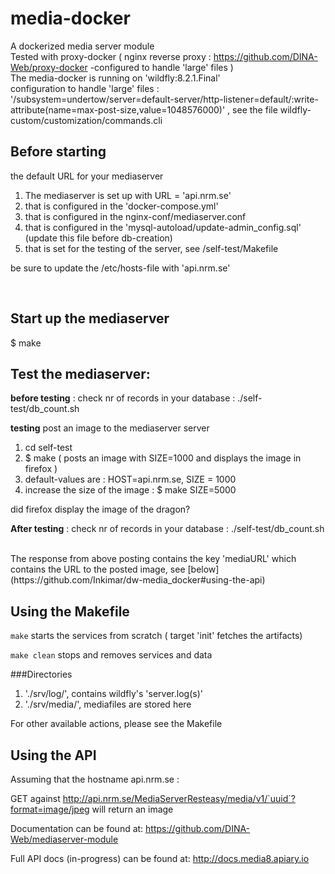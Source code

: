 # media-docker

A dockerized media server module <br>
Tested with proxy-docker ( nginx reverse proxy : https://github.com/DINA-Web/proxy-docker  -configured to handle 'large' files )<br>
The media-docker is running on 'wildfly:8.2.1.Final' <br>
configuration to handle 'large' files : <br> '/subsystem=undertow/server=default-server/http-listener=default/:write-attribute(name=max-post-size,value=1048576000)' , see the file wildfly-custom/customization/commands.cli 


## Before starting
the default URL for your mediaserver

1. The mediaserver is set up with URL = 'api.nrm.se'
1. that is configured in the 'docker-compose.yml'
2. that is configured in the nginx-conf/mediaserver.conf
3. that is configured in the 'mysql-autoload/update-admin_config.sql' (update this file before  db-creation)
4. that is set for the testing of the server, see /self-test/Makefile

be sure  to update the /etc/hosts-file with 'api.nrm.se'

<br>

## Start up the mediaserver
$ make


## Test the mediaserver:<br>

**before testing** : check nr of records in your database : ./self-test/db_count.sh <br>

**testing**
post an image to the mediaserver server 

1. cd  self-test
2. $ make ( posts an image with SIZE=1000 and displays the image in firefox )
3. default-values are : HOST=api.nrm.se, SIZE = 1000
4. increase the size of the image : $ make SIZE=5000

did firefox display the image of the dragon?

**After testing** :  check nr of records in your database : ./self-test/db_count.sh <br>

<br>
The response from above posting contains the key 'mediaURL' which contains the URL to the posted image, see [below](https://github.com/Inkimar/dw-media_docker#using-the-api) <br>
 
## Using the Makefile

`make` starts the services from scratch ( target 'init' fetches the artifacts) <br>

`make clean` stops and removes services and data<br>

###Directories

1. './srv/log/', contains wildfly's 'server.log(s)'
2. './srv/media/', mediafiles are stored here


For other available actions, please see the Makefile

## Using the API

Assuming that the hostname api.nrm.se :<br>

GET against http://api.nrm.se/MediaServerResteasy/media/v1/`uuid`?format=image/jpeg will return an image<br>

Documentation can be found at: <https://github.com/DINA-Web/mediaserver-module> <br>

Full API docs (in-progress) can be found at: <http://docs.media8.apiary.io><br>


